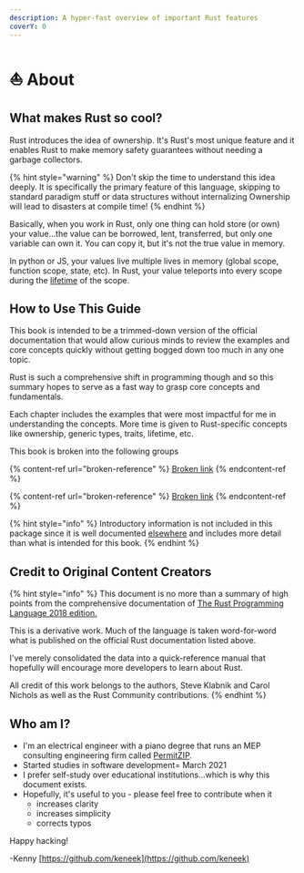 ```yaml
---
description: A hyper-fast overview of important Rust features
coverY: 0
---
```


# ⛵ About

## What makes Rust so cool?

Rust introduces the idea of ownership. It's Rust's most unique feature and it enables Rust to make memory safety guarantees without needing a garbage collectors.

{% hint style="warning" %}
Don't skip the time to understand this idea deeply. It is specifically the primary feature of this language, skipping to standard paradigm stuff or data structures without internalizing Ownership will lead to disasters at compile time!
{% endhint %}

Basically, when you work in Rust, only one thing can hold store (or own) your value...the value can be borrowed, lent, transferred, but only one variable can own it. You can copy it, but it's not the true value in memory.

In python or JS, your values live multiple lives in memory (global scope, function scope, state, etc). In Rust, your value teleports into every scope during the [lifetime](core-knowledge/data-structures/extensible-features/lifetime.md) of the scope.

## How to Use This Guide

This book is intended to be a trimmed-down version of the official documentation that would allow curious minds to review the examples and core concepts quickly without getting bogged down too much in any one topic.&#x20;

Rust is such a comprehensive shift in programming though and so this summary hopes to serve as a fast way to grasp core concepts and fundamentals.

Each chapter includes the examples that were most impactful for me in understanding the concepts. More time is given to Rust-specific concepts like ownership, generic types, traits, lifetime, etc.&#x20;

This book is broken into the following groups

{% content-ref url="broken-reference" %}
[Broken link](broken-reference)
{% endcontent-ref %}

{% content-ref url="broken-reference" %}
[Broken link](broken-reference)
{% endcontent-ref %}

{% hint style="info" %}
Introductory information is not included in this package since it is well documented [elsewhere](https://doc.rust-lang.org/book/ch01-00-getting-started.html) and includes more detail than what is intended for this book.
{% endhint %}

## Credit to Original Content Creators

{% hint style="info" %}
This document is no more than a summary of high points from the comprehensive documentation of [The Rust Programming Language 2018 edition.](https://doc.rust-lang.org/book/title-page.html)&#x20;

This is a derivative work. Much of the language is taken word-for-word what is published on the official Rust documentation listed above.&#x20;

I've merely consolidated the data into a quick-reference manual that hopefully will encourage more developers to learn about Rust.

All credit of this work belongs to the authors, Steve Klabnik and Carol Nichols as well as the Rust Community contributions.
{% endhint %}

## Who am I?

* I'm an electrical engineer with a piano degree that runs an MEP consulting engineering firm called [PermitZIP](http://www.permitzip.com).&#x20;
* Started studies in software development= March 2021
* I prefer self-study over educational institutions...which is why this document exists.&#x20;
* Hopefully, it's useful to you - please feel free to contribute when it
  * increases clarity
  * increases simplicity
  * corrects typos

Happy hacking!

\-Kenny [https://github.com/keneek](https://github.com/keneek)
